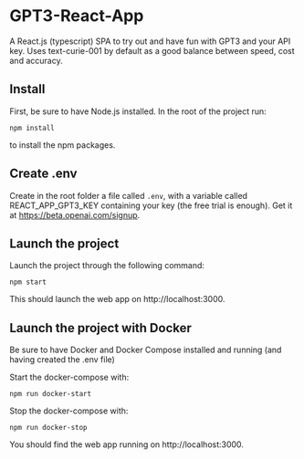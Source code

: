 # GPT3-React-App

A React.js (typescript) SPA to try out and have fun with GPT3 and your API key. Uses text-curie-001 by default as a good balance between speed, cost and accuracy.

## Install

First, be sure to have Node.js installed. In the root of the project run:

```
npm install
```

to install the npm packages.

## Create .env

Create in the root folder a file called `.env`, with a variable called REACT_APP_GPT3_KEY containing your key (the free trial is enough). Get it at https://beta.openai.com/signup.

## Launch the project

Launch the project through the following command:

```
npm start
```

This should launch the web app on http://localhost:3000.

## Launch the project with Docker

Be sure to have Docker and Docker Compose installed and running (and having created the .env file)

Start the docker-compose with:

```
npm run docker-start
```

Stop the docker-compose with:

```
npm run docker-stop
```

You should find the web app running on http://localhost:3000.
